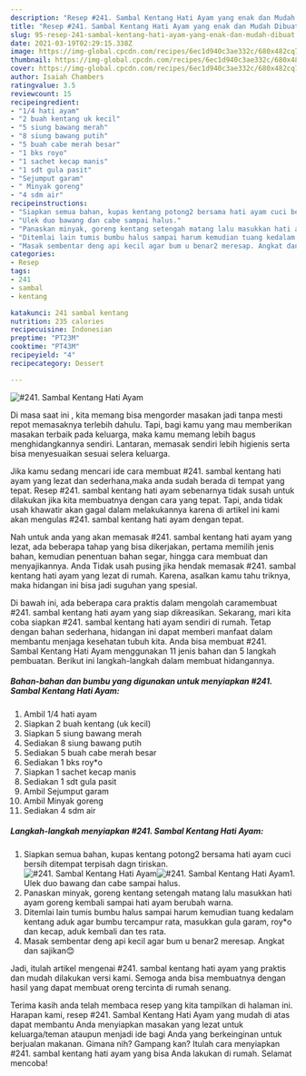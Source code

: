 ```yaml
---
description: "Resep #241. Sambal Kentang Hati Ayam yang enak dan Mudah Dibuat"
title: "Resep #241. Sambal Kentang Hati Ayam yang enak dan Mudah Dibuat"
slug: 95-resep-241-sambal-kentang-hati-ayam-yang-enak-dan-mudah-dibuat
date: 2021-03-19T02:29:15.338Z
image: https://img-global.cpcdn.com/recipes/6ec1d940c3ae332c/680x482cq70/241-sambal-kentang-hati-ayam-foto-resep-utama.jpg
thumbnail: https://img-global.cpcdn.com/recipes/6ec1d940c3ae332c/680x482cq70/241-sambal-kentang-hati-ayam-foto-resep-utama.jpg
cover: https://img-global.cpcdn.com/recipes/6ec1d940c3ae332c/680x482cq70/241-sambal-kentang-hati-ayam-foto-resep-utama.jpg
author: Isaiah Chambers
ratingvalue: 3.5
reviewcount: 15
recipeingredient:
- "1/4 hati ayam"
- "2 buah kentang uk kecil"
- "5 siung bawang merah"
- "8 siung bawang putih"
- "5 buah cabe merah besar"
- "1 bks royo"
- "1 sachet kecap manis"
- "1 sdt gula pasit"
- "Sejumput garam"
- " Minyak goreng"
- "4 sdm air"
recipeinstructions:
- "Siapkan semua bahan, kupas kentang potong2 bersama hati ayam cuci bersih ditempat terpisah dagn tiriskan."
- "Ulek duo bawang dan cabe sampai halus."
- "Panaskan minyak, goreng kentang setengah matang lalu masukkan hati ayam goreng kembali sampai hati ayam berubah warna."
- "Ditemlai lain tumis bumbu halus sampai harum kemudian tuang kedalam kentang aduk agar bumbu tercampur rata, masukkan gula garam, roy*o dan kecap, aduk kembali dan tes rata."
- "Masak sembentar deng api kecil agar bum u benar2 meresap. Angkat dan sajikan😊"
categories:
- Resep
tags:
- 241
- sambal
- kentang

katakunci: 241 sambal kentang 
nutrition: 235 calories
recipecuisine: Indonesian
preptime: "PT23M"
cooktime: "PT43M"
recipeyield: "4"
recipecategory: Dessert

---
```



![#241. Sambal Kentang Hati Ayam](https://img-global.cpcdn.com/recipes/6ec1d940c3ae332c/680x482cq70/241-sambal-kentang-hati-ayam-foto-resep-utama.jpg)

Di masa  saat ini , kita memang bisa mengorder masakan jadi tanpa mesti repot memasaknya terlebih dahulu. Tapi, bagi kamu yang mau memberikan masakan terbaik pada keluarga, maka kamu memang lebih bagus menghidangkannya sendiri. Lantaran, memasak sendiri lebih higienis serta bisa menyesuaikan sesuai selera keluarga.

Jika kamu sedang mencari ide cara membuat #241. sambal kentang hati ayam yang lezat dan sederhana,maka anda sudah berada di tempat yang tepat. Resep #241. sambal kentang hati ayam  sebenarnya tidak susah untuk dilakukan jika kita membuatnya dengan cara yang tepat. Tapi, anda tidak usah khawatir akan gagal dalam melakukannya 
karena di artikel ini kami akan mengulas #241. sambal kentang hati ayam dengan tepat.  



Nah untuk anda yang akan memasak #241. sambal kentang hati ayam yang lezat, ada beberapa tahap yang bisa dikerjakan, pertama memilih jenis bahan, kemudian penentuan bahan segar, hingga cara membuat dan menyajikannya. Anda Tidak usah pusing jika hendak memasak #241. sambal kentang hati ayam yang lezat di rumah. Karena, asalkan kamu  tahu triknya, maka hidangan ini bisa jadi suguhan yang spesial.

Di bawah ini, ada beberapa cara praktis  dalam mengolah caramembuat #241. sambal kentang hati ayam yang siap dikreasikan. Sekarang, mari kita coba siapkan #241. sambal kentang hati ayam sendiri di rumah. Tetap dengan bahan sederhana, hidangan ini dapat memberi manfaat dalam membantu menjaga kesehatan tubuh kita. Anda bisa membuat #241. Sambal Kentang Hati Ayam menggunakan 11 jenis bahan dan 5 langkah pembuatan. Berikut ini langkah-langkah dalam membuat hidangannya.

<!--inarticleads1-->

##### Bahan-bahan dan bumbu yang digunakan untuk menyiapkan #241. Sambal Kentang Hati Ayam:

1. Ambil 1/4 hati ayam
1. Siapkan 2 buah kentang (uk kecil)
1. Siapkan 5 siung bawang merah
1. Sediakan 8 siung bawang putih
1. Sediakan 5 buah cabe merah besar
1. Sediakan 1 bks roy*o
1. Siapkan 1 sachet kecap manis
1. Sediakan 1 sdt gula pasit
1. Ambil Sejumput garam
1. Ambil  Minyak goreng
1. Sediakan 4 sdm air




<!--inarticleads2-->

##### Langkah-langkah menyiapkan #241. Sambal Kentang Hati Ayam:

1. Siapkan semua bahan, kupas kentang potong2 bersama hati ayam cuci bersih ditempat terpisah dagn tiriskan.
<img src="https://img-global.cpcdn.com/steps/b4bb6bc685d79b88/160x128cq70/241-sambal-kentang-hati-ayam-langkah-memasak-1-foto.jpg" alt="#241. Sambal Kentang Hati Ayam"><img src="https://img-global.cpcdn.com/steps/394646f026fc26b8/160x128cq70/241-sambal-kentang-hati-ayam-langkah-memasak-1-foto.jpg" alt="#241. Sambal Kentang Hati Ayam">1. Ulek duo bawang dan cabe sampai halus.
1. Panaskan minyak, goreng kentang setengah matang lalu masukkan hati ayam goreng kembali sampai hati ayam berubah warna.
1. Ditemlai lain tumis bumbu halus sampai harum kemudian tuang kedalam kentang aduk agar bumbu tercampur rata, masukkan gula garam, roy*o dan kecap, aduk kembali dan tes rata.
1. Masak sembentar deng api kecil agar bum u benar2 meresap. Angkat dan sajikan😊




Jadi, itulah artikel mengenai  #241. sambal kentang hati ayam  yang praktis dan mudah dilakukan versi kami. Semoga anda bisa membuatnya dengan hasil yang dapat membuat oreng tercinta di rumah senang. 

Terima kasih anda telah membaca resep yang kita tampilkan di halaman ini. Harapan kami, resep  #241. Sambal Kentang Hati Ayam yang mudah di atas dapat membantu Anda menyiapkan masakan yang lezat untuk keluarga/teman ataupun menjadi ide bagi Anda yang berkeinginan untuk berjualan makanan. Gimana nih? Gampang kan? Itulah cara menyiapkan #241. sambal kentang hati ayam yang bisa Anda lakukan di rumah. Selamat mencoba!

